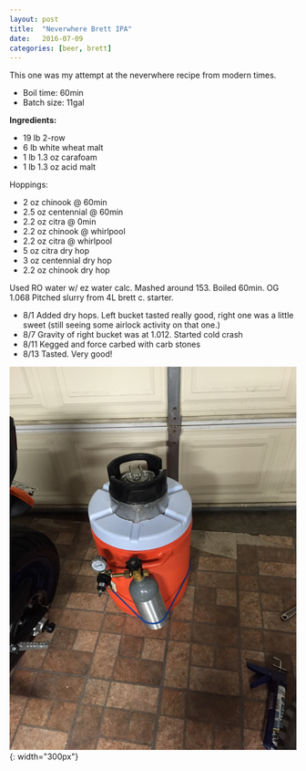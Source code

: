 ```yaml
---
layout: post
title:  "Neverwhere Brett IPA"
date:   2016-07-09
categories: [beer, brett]
---
```


This one was my attempt at the neverwhere recipe from modern times. 

* Boil time: 60min
* Batch size: 11gal

**Ingredients:**

* 19 lb 2-row
* 6 lb white wheat malt
* 1 lb 1.3 oz carafoam
* 1 lb 1.3 oz acid malt

Hoppings:

* 2 oz chinook @ 60min
* 2.5 oz centennial @ 60min
* 2.2 oz citra @ 0min
* 2.2 oz chinook @ whirlpool
* 2.2 oz citra @ whirlpool
* 5 oz citra dry hop
* 3 oz centennial dry hop
* 2.2 oz chinook dry hop

Used RO water w/ ez water calc. Mashed around 153. Boiled 60min. OG 1.068
Pitched slurry from 4L brett c. starter.

* 8/1 Added dry hops. Left bucket tasted really good, right one was a little sweet (still seeing some airlock activity on that one.)
* 8/7 Gravity of right bucket was at 1.012. Started cold crash
* 8/11 Kegged and force carbed with carb stones
* 8/13 Tasted. Very good!

![](/static/img/beer/portakeg.JPG){: width="300px"}
